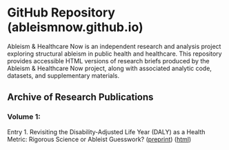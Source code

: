 # GitHub Repository (ableismnow.github.io)
Ableism & Healthcare Now is an independent research and analysis project exploring structural ableism in public health and healthcare.
This repository provides accessible HTML versions of research briefs produced by the Ableism & Healthcare Now project, along with associated analytic code, datasets, and supplementary materials.
## Archive of Research Publications
### Volume 1:
Entry 1. Revisiting the Disability-Adjusted Life Year (DALY) as a Health Metric: Rigorous Science or Ableist Guesswork? ([preprint]()) ([html](https://ableismnow.github.io/volume-1/entry-1/v1.html))
